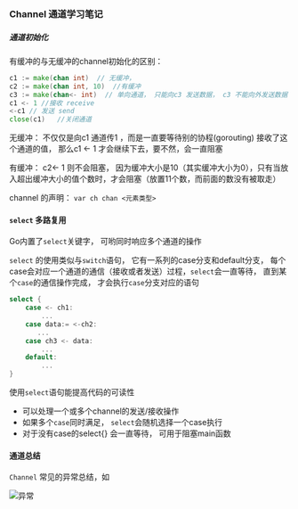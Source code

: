 ### Channel 通道学习笔记

##### 通道初始化

有缓冲的与无缓冲的channel初始化的区别：

```go
c1 := make(chan int)  // 无缓冲，  
c2 := make(chan int, 10)  //有缓冲
c3 := make(chan<- int)  // 单向通道， 只能向c3 发送数据， c3 不能向外发送数据 
c1 <- 1 //接收 receive
<-c1 // 发送 send
close(c1)   //关闭通道
```

无缓冲： 不仅仅是向c1 通道传1 ，而是一直要等待别的协程(gorouting) 接收了这个通道的值， 那么c1 <- 1 才会继续下去，要不然，会一直阻塞

有缓冲： c2<- 1 则不会阻塞， 因为缓冲大小是10（其实缓冲大小为0），只有当放入超出缓冲大小的值个数时，才会阻塞（放置11个数，而前面的数没有被取走）

channel 的声明： `var ch chan <元素类型>`

#### `select` 多路复用

Go内置了`select`关键字， 可哟同时响应多个通道的操作

`select` 的使用类似与`switch`语句， 它有一系列的case分支和default分支， 每个case会对应一个通道的通信（接收或者发送）过程，`select`会一直等待， 直到某个`case`的通信操作完成， 才会执行`case`分支对应的语句

```go
select {
    case <- ch1:
    	...
    case data:= <-ch2:
       ...
    case ch3 <- data:
    	...
    default:
    	...
}
```

使用`select`语句能提高代码的可读性

* 可以处理一个或多个channel的发送/接收操作
* 如果多个`case`同时满足， `select`会随机选择一个case执行
* 对于没有case的select{} 会一直等待， 可用于阻塞main函数

#### 通道总结

`Channel` 常见的异常总结，如

![异常](/home/ljd/files/code/golang-learning/docs/imgs/channel异常总结.png "channel 异常总结")



